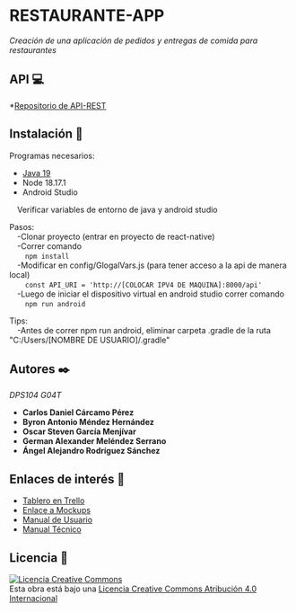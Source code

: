 # RESTAURANTE-APP

_Creación de una aplicación de pedidos y entregas de comida para restaurantes_


## API 💻

*[Repositorio de API-REST](https://github.com/CarlosUDB/PideFacil-API)
## Instalación 💽

Programas necesarios:
* [Java 19](https://www.oracle.com/java/technologies/javase/jdk19-archive-downloads.html) 
* Node 18.17.1
* Android Studio

&emsp;Verificar variables de entorno de java y android studio

Pasos:\
&emsp;-Clonar proyecto (entrar en proyecto de react-native)\
&emsp;-Correr comando\
    &emsp;&emsp;```
    npm install
    ```\
&emsp;-Modificar en config/GlogalVars.js (para tener acceso a la api de manera local)\
    &emsp;&emsp;```
    const API_URI = 'http://[COLOCAR IPV4 DE MAQUINA]:8000/api'
    ```\
&emsp;-Luego de iniciar el dispositivo virtual en android studio correr comando\
    &emsp;&emsp;```
    npm run android
    ```

Tips:\
&emsp;-Antes de correr npm run android, eliminar carpeta .gradle de la ruta "C:/Users/[NOMBRE DE USUARIO]/.gradle"


## Autores ✒️
_DPS104 G04T_
* **Carlos Daniel Cárcamo Pérez**
* **Byron Antonio Méndez Hernández**
* **Oscar Steven García Menjívar**
* **German Alexander Meléndez Serrano**
* **Ángel Alejandro Rodríguez Sánchez**

## Enlaces de interés 👀

* [Tablero en Trello](https://trello.com/b/kobSdaYN/restaurante-app)
* [Enlace a Mockups](https://drive.google.com/file/d/1ua9Dh-KgO64fbn6QyFZ2VNM9vCxBHcFT/view?usp=sharing)
* [Manual de Usuario](https://drive.google.com/file/d/1kxwVdBn42qTpPZu1-2BPkk4zO9aXOOLS/view?usp=sharing)
* [Manual Técnico](https://drive.google.com/file/d/1VjQXi3VxTMbA20gxA47NtqKb8tKyEg2x/view?usp=sharing)

## Licencia 📄
<a rel="license" href="http://creativecommons.org/licenses/by/4.0/"><img alt="Licencia Creative Commons" style="border-width:0" src="https://i.creativecommons.org/l/by/4.0/88x31.png" /></a><br />Esta obra está bajo una <a rel="license" href="http://creativecommons.org/licenses/by/4.0/">Licencia Creative Commons Atribución 4.0 Internacional</a>   
